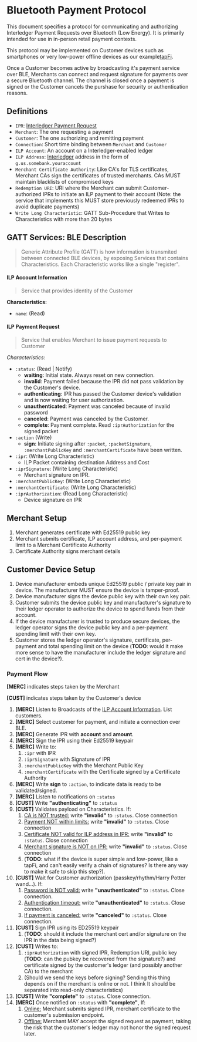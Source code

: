 # Bluetooth Payment Protocol

This document specifies a protocol for communicating and authorizing Interledger Payment Requests over Bluetooth (Low Energy). It is primarily intended for use in in-person retail payment contexts.

This protocol may be implemented on Customer devices such as smartphones or very low-power offline devices as our example[tapFi](https://github.com/joaopedrovbs/tapFi).

Once a Customer becomes active by broadcasting it's payment service over BLE, Merchants can connect
and request signature for payments over a secure Bluetooth channel. The channel is closed once
a payment is signed or the Customer cancels the purshase for security or authentication reasons.

## Definitions

- `IPR`: [Interledger Payment Request](../0011-interledger-payment-request/0011-interledger-payment-request.md)
- `Merchant`: The one requesting a payment
- `Customer`: The one authorizing and remitting payment
- `Connection`: Short time binding between `Merchant` and `Customer`
- `ILP Account`: An account on a Interledger-enabled ledger
- `ILP Address`: [Interledger](../0015-ilp-addresses/0015-ilp-addresses.md) address in the form of `g.us.somebank.youraccount`
- `Merchant Certificate Authority`: Like CA's for TLS certificates, Merchant CAs sign the certificates of trusted merchants. CAs MUST maintain blacklists of compromised keys
- `Redemption URI`: URI where the Merchant can submit Customer-authorized IPRs to initiate an ILP payment to their account (Note: the service that implements this MUST store previously redeemed IPRs to avoid duplicate payments)
- `Write Long Characteristic`: GATT Sub-Procedure that Writes to Characteristics with more than 20 bytes


## GATT Services: BLE Description
> Generic Attribute Profile (GATT) is how information is transmited between connected BLE devices, by
exposing Services that contains Characteristics. Each Characteristic works like a single "register".

#### ILP Account Information
> Service that provides identity of the Customer

**Characteristics:**

- `name`: (Read)


#### ILP Payment Request

> Service that enables Merchant to issue payment requests to Customer

*Characteristics:*

- `:status`: (Read | Notify)
  - __waiting__: Initial state. Always reset on new connection.
  - __invalid__: Payment failed because the IPR did not pass validation by the Customer's device.
  - __authenticating__: IPR has passed the Customer device's validation and is now waiting for user authorization.
  - __unauthenticated__: Payment was canceled because of invalid password
  - __canceled__: Payment was canceled by the Customer. 
  - __complete__: Payment complete. Read `:iprAuthorization` for the signed packet
- `:action` (Write)
  - __sign__: Initiate signing after `:packet`, `:packetSignature`, `:merchantPublicKey` and `:merchantCertificate` have been written.
- `:ipr`: (Write Long Characteristic)
  - ILP Packet containing destination Address and Cost
- `:iprSignature`: (Write Long Characteristic)
  - Merchant signature on IPR.
- `:merchantPublicKey`: (Write Long Characteristic)
- `:merchantCertificate`: (Write Long Characteristic)
- `:iprAuthorization`: (Read Long Characteristic)
  - Device signature on IPR

## Merchant Setup

1. Merchant generates certificate with Ed25519 public key
2. Merchant submits certificate, ILP account address, and per-payment limit to a Merchant Certificate Authority
3. Certificate Authority signs merchant details

## Customer Device Setup

1. Device manufacturer embeds unique Ed25519 public / private key pair in device. The manufacturer MUST ensure the device is tamper-proof.
2. Device manufacturer signs the device public key with their own key pair.
3. Customer submits the device public key and manufacturer's signature to their ledger operator to authorize the device to spend funds from their account.
4. If the device manufacturer is trusted to produce secure devices, the ledger operator signs the device public key and a per-payment spending limit with their own key.
5. Customer stores the ledger operator's signature, certificate, per-payment and total spending limit on the device (**TODO**: would it make more sense to have the manufacturer include the ledger signature and cert in the device?).

### Payment Flow

**[MERC]** indicates steps taken by the Merchant

**[CUST]** indicates steps taken by the Customer's device

1. **[MERC]** Listen to Broadcasts of the [ILP Account Information](#ILPAccountInformation). List customers.
2. **[MERC]** Select customer for payment, and initiate a connection over BLE.
3. **[MERC]** Generate IPR with __account__ and __amount__.
4. **[MERC]** Sign the IPR using their Ed25519 keypair
5. **[MERC]** Write to:
    1. `:ipr` with IPR
    2. `:iprSignature` with Signature of IPR
    3. `:merchantPublicKey` with the Merchant Public Key 
    4. `:merchantCertificate` with the Certificate signed by a Certificate Authority
6. **[MERC]** Write __sign__ to `:action`, to indicate data is ready to be validated/signed.
7. **[MERC]** Listen to notifications on `:status`
8. **[CUST]** Write __"authenticating"__ to `:status`
9. **[CUST]** Validates payload on Characteristics. If:
    1. [CA is NOT trusted:](#) write __"invalid"__ to `:status`. Close connection
    2. [Payment NOT within limits:](#) write __"invalid"__ to `:status`. Close connection
    3. [Certificate NOT valid for ILP address in IPR:](#) write __"invalid"__ to `:status`. Close connection
    4. [Merchant signature is NOT on IPR:](#) write __"invalid"__ to `:status`. Close connection
    5. (**TODO**: what if the device is super simple and low-power, like a tapFi, and can't easily verify a chain of signatures? Is there any way to make it safe to skip this step?).
10. **[CUST]** Wait for Customer authorization (passkey/rhythm/Harry Potter wand...). If:
    1. [Password is NOT valid:](#) write __"unauthenticated"__ to `:status`. Close connection.
    2. [Authentication timeout:](#) write __"unauthenticated"__ to `:status`. Close connection.
    3. [If payment is canceled:](#) write __"canceled"__ to `:status`. Close connection.
11. **[CUST]** Sign IPR using its ED25519 keypair
    1. (**TODO**: should it include the merchant cert and/or signature on the IPR in the data being signed?)
12. **[CUST]** Writes to:
    1. `:iprAuthorization` with signed IPR, Redemption URI, public key (**TODO**: can the pubkey be recovered from the signature?) and certificate signed by the customer's ledger (and possibly another CA) to the merchant
    2. (Should we send the keys before signing? Sending this thing depends on if the merchant is online or not. I think It should be separated into read-only characteristics)
13. **[CUST]** Write __"complete"__ to `:status`. Close connection.
14. **[MERC]** Once notified on `:status` with __"complete"__, If:
    1. [Online:](#) Merchant submits signed IPR, merchant certificate to the customer's submission endpoint. 
    2. [Offline:](#) Merchant MAY accept the signed request as payment, taking the risk that the customer's ledger may not honor the signed request later.